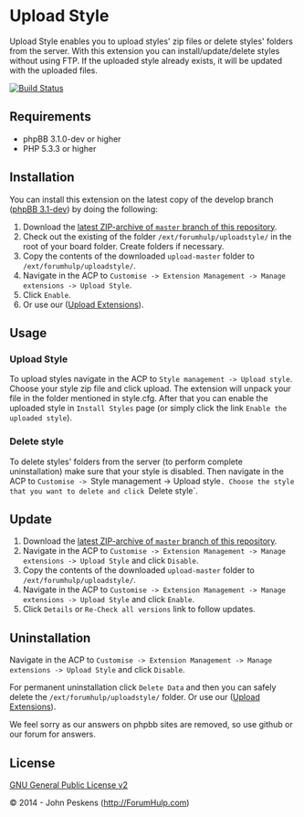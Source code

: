 Upload Style
=================
Upload Style enables you to upload styles' zip files or delete styles' folders from the server.
With this extension you can install/update/delete styles without using FTP. If the uploaded style already exists, it will be updated with the uploaded files.

[![Build Status](https://travis-ci.org/ForumHulp/uploadstyle.svg?branch=master)](https://travis-ci.org/ForumHulp/uploadstyle)

## Requirements
* phpBB 3.1.0-dev or higher
* PHP 5.3.3 or higher

## Installation
You can install this extension on the latest copy of the develop branch ([phpBB 3.1-dev](https://github.com/phpbb/phpbb3)) by doing the following:

1. Download the [latest ZIP-archive of `master` branch of this repository](https://github.com/ForumHulp/uploadstyle/archive/master.zip).
2. Check out the existing of the folder `/ext/forumhulp/uploadstyle/` in the root of your board folder. Create folders if necessary.
3. Copy the contents of the downloaded `upload-master` folder to `/ext/forumhulp/uploadstyle/`.
4. Navigate in the ACP to `Customise -> Extension Management -> Manage extensions -> Upload Style`.
5. Click `Enable`.
6. Or use our ([Upload Extensions](https://github.com/ForumHulp/upload)).

## Usage
### Upload Style
To upload styles navigate in the ACP to `Style management -> Upload style`.
Choose your style zip file and click upload. The extension will unpack your file in the folder mentioned in style.cfg. After that you can enable the uploaded style in `Install Styles` page (or simply click the link `Enable the uploaded style`).

### Delete style
To delete styles' folders from the server (to perform complete uninstallation) make sure that your style is disabled.
Then navigate in the ACP to `Customise -> `Style management -> Upload style`.
Choose the style that you want to delete and click `Delete style`.

## Update
1. Download the [latest ZIP-archive of `master` branch of this repository](https://github.com/ForumHulp/uploadstyle/archive/master.zip).
2. Navigate in the ACP to `Customise -> Extension Management -> Manage extensions -> Upload Style` and click `Disable`.
3. Copy the contents of the downloaded `upload-master` folder to `/ext/forumhulp/uploadstyle/`.
4. Navigate in the ACP to `Customise -> Extension Management -> Manage extensions -> Upload Style` and click `Enable`.
5. Click `Details` or `Re-Check all versions` link to follow updates.

## Uninstallation
Navigate in the ACP to `Customise -> Extension Management -> Manage extensions -> Upload Style` and click `Disable`.

For permanent uninstallation click `Delete Data` and then you can safely delete the `/ext/forumhulp/uploadstyle/` folder.
Or use our ([Upload Extensions](https://github.com/ForumHulp/upload)).

We feel sorry as our answers on phpbb sites are removed, so use github or our forum for answers.

## License
[GNU General Public License v2](http://opensource.org/licenses/GPL-2.0)

© 2014 - John Peskens (http://ForumHulp.com)
